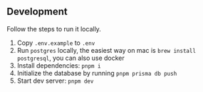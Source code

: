 ## Development

Follow the steps to run it locally.

1. Copy `.env.example` to `.env`
2. Run `postgres` locally, the easiest way on mac is `brew install postgresql`, you can also use docker
3. Install dependencies: `pnpm i`
4. Initialize the database by running `pnpm prisma db push`
5. Start dev server: `pnpm dev`
